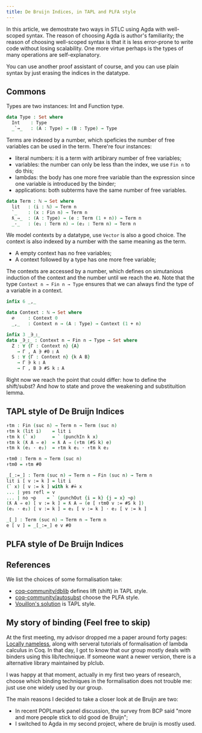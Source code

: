 ```yaml
---
title: De Bruijn Indices, in TAPL and PLFA style
---
```


In this article, we demostrate two ways in STLC using Agda with well-scoped syntax.
The reason of choosing Agda is author's familiarity; the reason of choosing
well-scoped syntax is that it is less error-prone to write code without losing scalability. One more virtue perhaps is the types of many operations are self-explanatory.

You can use another proof assistant of course, and you can use plain syntax by just erasing the indices in the datatype.

## Commons

Types are two instances: Int and Function type.

```agda
data Type : Set where
  Int    : Type
  _`→_   : (A : Type) → (B : Type) → Type
```

Terms are indexed by a number, which speficies the number of free variables can be used in the term. There're four instances:

* literal numbers: it is a term with artibirary number of free variables;
* variables: the number can only be less than the index, we use `Fin n` to do this;
* lambdas: the body has one more free variable than the expression since one variable is introduced by the binder;
* applications: both subterms have the same number of free variables.

```agda
data Term : ℕ → Set where
  lit   : (i : ℕ) → Term n
  `_    : (x : Fin n) → Term n
  ƛ_⇒_  : (A : Type) → (e : Term (1 + n)) → Term n
  _·_   : (e₁ : Term n) → (e₂ : Term n) → Term n
```

We model contexts by a datatype, use `Vector` is also a good choice.
The context is also indexed by a number with the same meaning as the term.

* A empty context has no free variables;
* A context followed by a type has one more free variable;

The contexts are accessed by a number, which defines on simutanious induction of the context and the number until we reach the `#0`.
Note that the type `Context n → Fin n → Type` ensures that we can always find the type of a variable in a context.

```agda
infix 6 _,_

data Context : ℕ → Set where
  ∅     : Context 0
  _,_   : Context n → (A : Type) → Context (1 + n)

infix 3 _∋_⦂_
data _∋_⦂_ : Context n → Fin n → Type → Set where
  Z : ∀ {Γ : Context n} {A}
    → Γ , A ∋ #0 ⦂ A
  S : ∀ {Γ : Context n} {k A B}
    → Γ ∋ k ⦂ A
    → Γ , B ∋ #S k ⦂ A
```

Right now we reach the point that could differ: how to define the shift/subst? And how to state and prove the weakening and substituition lemma.

## TAPL style of De Bruijn Indices

```agda
↑tm : Fin (suc n) → Term n → Term (suc n)
↑tm k (lit i)    = lit i
↑tm k (` x)      = ` (punchIn k x)
↑tm k (ƛ A ⇒ e)  = ƛ A ⇒ (↑tm (#S k) e)
↑tm k (e₁ · e₂)  = ↑tm k e₁ · ↑tm k e₂

↑tm0 : Term n → Term (suc n)
↑tm0 = ↑tm #0
```

```agda
_[_:=_] : Term (suc n) → Term n → Fin (suc n) → Term n
lit i [ v := k ] = lit i
(` x) [ v := k ] with k #≟ x
... | yes refl = v
... | no ¬p    = ` (punchOut {i = k} {j = x} ¬p)
(ƛ A ⇒ e) [ v := k ] = ƛ A ⇒ (e [ ↑tm0 v := #S k ])
(e₁ · e₂) [ v := k ] = e₁ [ v := k ] · e₂ [ v := k ]

_[_] : Term (suc n) → Term n → Term n
e [ v ] = _[_:=_] e v #0
```

## PLFA style of De Bruijn Indices

## References

We list the choices of some formalisation take:

* [coq-community/dblib](https://github.com/coq-community/dblib) defines lift (shift) in TAPL style.
* [coq-community/autosubst](https://github.com/coq-community/autosubst) choose the PLFA style.
* [Vouillon's solution](https://www.seas.upenn.edu/~plclub/poplmark/) is TAPL style.


## My story of binding (Feel free to skip)

At the first meeting, my advisor dropped me a paper around forty pages: [Locally nameless](https://chargueraud.org/research/2009/ln/main.pdf), along with serveral tutorials of formalisation of lambda calculus in Coq. In that day, I got to know that our group mostly deals with binders using this lib/technique. If someone want a newer version, there is a alternative library maintained by plclub.

I was happy at that moment, actually in my first two years of research, choose
which binding techniques in the formalisation does not trouble me: just use one widely used by our group.

The main reasons I decided to take a closer look at de Bruijn are two:

* In recent POPLmark panel discussion, the survey from BCP said "more and more people stick to old good de Bruijn";
* I switched to Agda in my second project, where de bruijn is mostly used.
